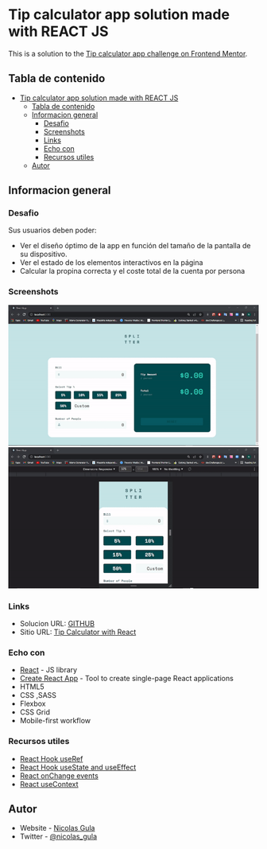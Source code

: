 # Tip calculator app solution made with REACT JS

This is a solution to the [Tip calculator app challenge on Frontend Mentor](https://www.frontendmentor.io/challenges/tip-calculator-app-ugJNGbJUX).

## Tabla de contenido

- [Tip calculator app solution made with REACT JS](#tip-calculator-app-solution-made-with-react-js)
  - [Tabla de contenido](#tabla-de-contenido)
  - [Informacion general](#informacion-general)
    - [Desafio](#desafio)
    - [Screenshots](#screenshots)
    - [Links](#links)
    - [Echo con](#echo-con)
    - [Recursos utiles](#recursos-utiles)
  - [Autor](#autor)


## Informacion general

### Desafio

Sus usuarios deben poder:

- Ver el diseño óptimo de la app en función del tamaño de la pantalla de su dispositivo.
- Ver el estado de los elementos interactivos en la página
- Calcular la propina correcta y el coste total de la cuenta por persona

### Screenshots

![](./screenshot/../assets/screenshot/desktop.gif)
![](./assets/screenshot/mobile.gif)


### Links

- Solucion URL: [GITHUB](https://github.com/NicolasGula/tip-calculator)
- Sitio URL: [Tip Calculator with React](https://tipscalculatorwithreact.netlify.app/)

### Echo con

- [React](https://reactjs.org/) - JS library
- [Create React App](https://create-react-app.dev/) - Tool to create single-page React applications
- HTML5 
- CSS ,SASS
- Flexbox
- CSS Grid
- Mobile-first workflow

### Recursos utiles

- [React Hook useRef](https://www.w3schools.com/react/react_useref.asp) 
- [React Hook useState and useEffect](https://desarrollofront.medium.com/entendiendo-los-hooks-de-react-c%C3%B3mo-usar-usestate-y-useeffect-en-nuestros-componentes-611b9e826dfa#:~:text=La%20llamada%20a%20useEffect%20acepta,que%20el%20componente%20se%20actualice.&text=Tambi%C3%A9n%20es%20posible%20especificar%20cu%C3%A1ndo,opcional%20que%20le%20podemos%20pasar.) 
- [React onChange events](https://upmostly.com/tutorials/react-onchange-events-with-examples)
- [React useContext](https://dmitripavlutin.com/react-context-and-usecontext/)

## Autor

- Website - [Nicolas Gula](https://www.your-site.com)
- Twitter - [@nicolas_gula](https://twitter.com/nicolas_gula)

